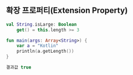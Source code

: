 ## 확장 프로퍼티(Extension Property)

```kotlin
val String.isLarge: Boolean
    get() = this.length >= 3

fun main(args: Array<String>) {
    var a = "Kotlin"
    println(a.getLength())
}

결과값 true
```